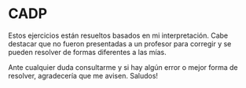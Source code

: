 # CADP
Estos ejercicios están resueltos basados en mi interpretación. Cabe destacar que no fueron presentadas a un profesor para corregir y 
se pueden resolver de formas diferentes a las mías.

Ante cualquier duda consultarme y si hay algún error o mejor forma de resolver, agradecería que me avisen. Saludos!
